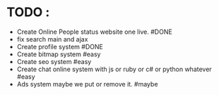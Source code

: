 # TODO :
* Create Online People status website one live. #DONE
* fix search main and ajax 
* Create profile system #DONE
* Create bitmap system #easy
* Create seo system #easy
* Create chat online system with js or ruby or c# or python whatever #easy
* Ads system maybe we put or remove it. #maybe
